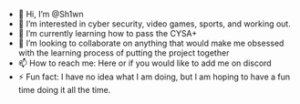 - 👋 Hi, I’m @Sh1wn
- 👀 I’m interested in cyber security, video games, sports, and working out.
- 🌱 I’m currently learning how to pass the CYSA+
- 💞️ I’m looking to collaborate on anything that would make me obsessed with the learning process of putting the project together 
- 📫 How to reach me: Here or if you would like to add me on discord
- ⚡ Fun fact: I have no idea what I am doing, but I am hoping to have a fun time doing it all the time.

<!---
Sh1wn/Sh1wn is a ✨ special ✨ repository because its `README.md` (this file) appears on your GitHub profile.
You can click the Preview link to take a look at your changes.
--->

